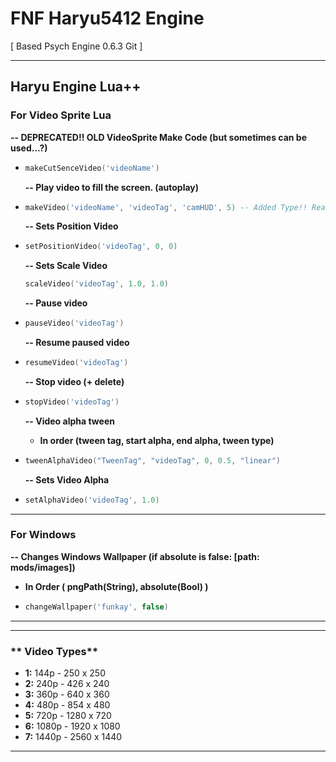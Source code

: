 # FNF Haryu5412 Engine

[ Based Psych Engine 0.6.3 Git ]

---

## Haryu Engine Lua++

### **For Video Sprite Lua**

  **-- DEPRECATED!! OLD VideoSprite Make Code (but sometimes can be used...?)**

- ```lua
  makeCutSenceVideo('videoName')
  ```

  **-- Play video to fill the screen. (autoplay)**

- ```lua
  makeVideo('videoName', 'videoTag', 'camHUD', 5) -- Added Type!! Read bottom types
  ```

  **-- Sets Position Video**  

- ```lua
  setPositionVideo('videoTag', 0, 0)
  ```

  **-- Sets Scale Video**

  ```lua
  scaleVideo('videoTag', 1.0, 1.0)
  ```

  **-- Pause video**  

- ```lua
  pauseVideo('videoTag')
  ```

  **-- Resume paused video**

- ```lua
  resumeVideo('videoTag')
  ```

  **-- Stop video (+ delete)**

- ```lua
  stopVideo('videoTag')
  ```

  **-- Video alpha tween**
  - **In order (tween tag, start alpha, end alpha, tween type)**

- ```lua
  tweenAlphaVideo("TweenTag", "videoTag", 0, 0.5, "linear")
  ```

  **-- Sets Video Alpha**

- ```lua
  setAlphaVideo('videoTag', 1.0)
  ```

---

### **For Windows**

  **-- Changes Windows Wallpaper (if absolute is false: [path: mods/images])**

- **In Order ( pngPath(String), absolute(Bool) )**

- ```lua
  changeWallpaper('funkay', false)
  ```

---

---

### ** Video Types**

- **1:** 144p - 250 x 250
- **2:** 240p - 426 x 240
- **3:** 360p - 640 x 360
- **4:** 480p - 854 x 480
- **5:** 720p - 1280 x 720
- **6:** 1080p - 1920 x 1080
- **7:** 1440p - 2560 x 1440

---